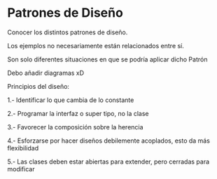 # Patrones de Diseño
Conocer los distintos patrones de diseño. 

Los ejemplos no necesariamente están relacionados entre sí. 

Son solo diferentes situaciones en que se podría aplicar dicho Patrón

Debo añadir diagramas xD

Principios del diseño:

1.- Identificar lo que cambia de lo constante 

2.- Programar la interfaz o super tipo, no la clase 

3.- Favorecer la composición sobre la herencia

4.- Esforzarse por hacer diseños debilemente acoplados,
esto da más flexibilidad

5.- Las clases deben estar abiertas para extender, pero
cerradas para modificar
